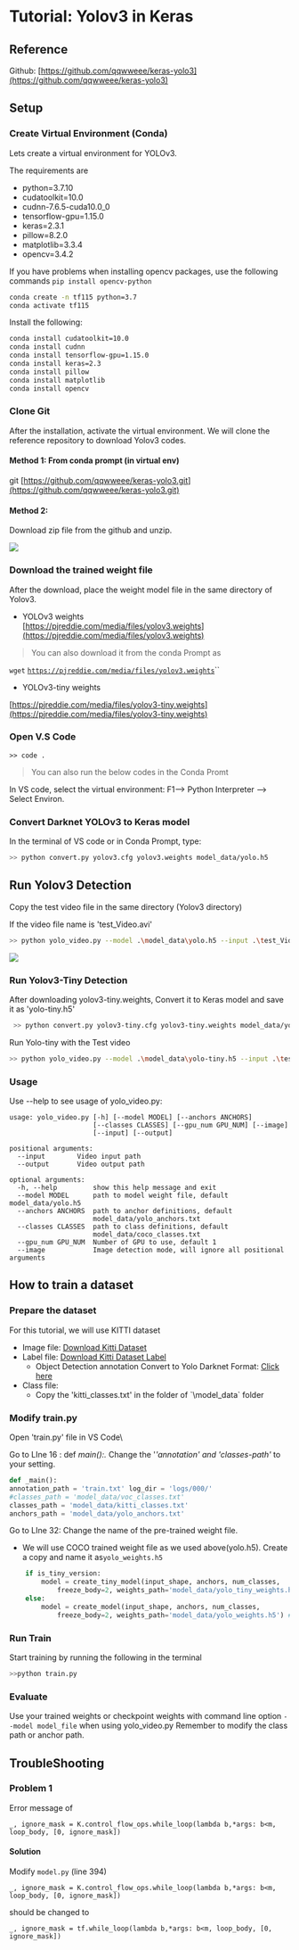# Tutorial: Yolov3 in Keras

## Reference

Github: [https://github.com/qqwweee/keras-yolo3](https://github.com/qqwweee/keras-yolo3)

## Setup

### Create Virtual Environment (Conda)

Lets create a virtual environment for YOLOv3.

The requirements are

* python=3.7.10
* cudatoolkit=10.0
* cudnn-7.6.5-cuda10.0\_0
* tensorflow-gpu=1.15.0
* keras=2.3.1
* pillow=8.2.0
* matplotlib=3.3.4
* opencv=3.4.2

If you have problems when installing opencv packages, use the following commands `pip install opencv-python`

```bash
conda create -n tf115 python=3.7
conda activate tf115
```

Install the following:

```bash
conda install cudatoolkit=10.0
conda install cudnn
conda install tensorflow-gpu=1.15.0
conda install keras=2.3
conda install pillow
conda install matplotlib
conda install opencv
```

### Clone Git

After the installation, activate the virtual environment. We will clone the reference repository to download Yolov3 codes.

#### Method 1: From conda prompt (in virtual env)

git [https://github.com/qqwweee/keras-yolo3.git](https://github.com/qqwweee/keras-yolo3.git)

#### Method 2:

Download zip file from the github and unzip.

![](<../../.gitbook/assets/image (318).png>)

### Download the trained weight file

After the download, place the weight model file in the same directory of Yolov3.

* YOLOv3 weights\
  [https://pjreddie.com/media/files/yolov3.weights](https://pjreddie.com/media/files/yolov3.weights)

> You can also download it from the conda Prompt as

`wget` [`https://pjreddie.com/media/files/yolov3.weights`](https://pjreddie.com/media/files/yolov3.weights)\`\`

* YOLOv3-tiny weights

[https://pjreddie.com/media/files/yolov3-tiny.weights](https://pjreddie.com/media/files/yolov3-tiny.weights)

### Open V.S Code

`>> code .`

> You can also run the below codes in the Conda Promt

In VS code, select the virtual environment: F1--> Python Interpreter --> Select Environ.

### Convert Darknet YOLOv3 to Keras model

In the terminal of VS code or in Conda Prompt, type:

```bash
>> python convert.py yolov3.cfg yolov3.weights model_data/yolo.h5
```

## Run Yolov3 Detection

Copy the test video file in the same directory (Yolov3 directory)

If the video file name is 'test\_Video.avi'

```bash
>> python yolo_video.py --model .\model_data\yolo.h5 --input .\test_Video.avi
```

![](<../../.gitbook/assets/image (319).png>)

### Run Yolov3-Tiny Detection

After downloading yolov3-tiny.weights, Convert it to Keras model and save it as 'yolo-tiny.h5'

```bash
 >> python convert.py yolov3-tiny.cfg yolov3-tiny.weights model_data/yolo-tiny.h5
```

Run Yolo-tiny with the Test video

```bash
>> python yolo_video.py --model .\model_data\yolo-tiny.h5 --input .\test_Video.avi
```

### Usage

Use --help to see usage of yolo\_video.py:

```
usage: yolo_video.py [-h] [--model MODEL] [--anchors ANCHORS]
                     [--classes CLASSES] [--gpu_num GPU_NUM] [--image]
                     [--input] [--output]

positional arguments:
  --input        Video input path
  --output       Video output path

optional arguments:
  -h, --help         show this help message and exit
  --model MODEL      path to model weight file, default model_data/yolo.h5
  --anchors ANCHORS  path to anchor definitions, default
                     model_data/yolo_anchors.txt
  --classes CLASSES  path to class definitions, default
                     model_data/coco_classes.txt
  --gpu_num GPU_NUM  Number of GPU to use, default 1
  --image            Image detection mode, will ignore all positional arguments
```

## How to train a dataset

### Prepare the dataset

For this tutorial, we will use KITTI dataset

* Image file: [Download Kitti Dataset](https://s3.eu-central-1.amazonaws.com/avg-kitti/data\_object\_image\_2.zip)
* Label file: [Download Kitti Dataset Label](https://s3.eu-central-1.amazonaws.com/avg-kitti/data\_object\_label\_2.zip)
  * Object Detection annotation Convert to Yolo Darknet Format: [Click here](https://github.com/ssaru/convert2Yolo)
* Class file:
  * Copy the 'kitti\_classes.txt' in the folder of \`\model\_data\` folder

### Modify train.py

Open 'train.py' file in VS Code\\

Go to LIne 16 : def _main():._ Change the '_'annotation' and 'classes-path'_ to your setting.

```python
def _main(): 
annotation_path = 'train.txt' log_dir = 'logs/000/'
#classes_path = 'model_data/voc_classes.txt'
classes_path = 'model_data/kitti_classes.txt'
anchors_path = 'model_data/yolo_anchors.txt'
```

Go to LIne 32: Change the name of the pre-trained weight file.

* We will use COCO trained weight file as we used above(yolo.h5). Create a copy and name it as`yolo_weights.h5`

```python
    if is_tiny_version:
        model = create_tiny_model(input_shape, anchors, num_classes,
            freeze_body=2, weights_path='model_data/yolo_tiny_weights.h5')
    else:
        model = create_model(input_shape, anchors, num_classes,
            freeze_body=2, weights_path='model_data/yolo_weights.h5') # make sure you know what you freeze
```

### Run Train

Start training by running the following in the terminal

```bash
>>python train.py
```

### Evaluate

Use your trained weights or checkpoint weights with command line option `--model model_file` when using yolo\_video.py Remember to modify the class path or anchor path.

## TroubleShooting

### Problem 1

Error message of

`_, ignore_mask = K.control_flow_ops.while_loop(lambda b,*args: b<m, loop_body, [0, ignore_mask])`

#### Solution

Modify `model.py` (line 394)

`_, ignore_mask = K.control_flow_ops.while_loop(lambda b,*args: b<m, loop_body, [0, ignore_mask])`

should be changed to

`_, ignore_mask = tf.while_loop(lambda b,*args: b<m, loop_body, [0, ignore_mask])`
